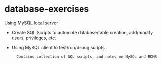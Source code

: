 # database-exercises

Using MySQL local server
- Create SQL Scripts to automate database/table creation, add/modify users, privileges, etc.
- Using MySQL client to test/run/debug scripts


        Contains collection of SQL scripts, and notes on MySQL and RDMS

